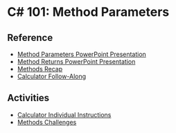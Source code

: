 # C# 101: Method Parameters

## Reference
- <a href="MethodParameters.pptx" target="_blank">Method Parameters PowerPoint Presentation</a>
- <a href="MethodReturns.pptx" target="_blank">Method Returns PowerPoint Presentation</a>
- [Methods Recap](MethodsRecap.md)
- [Calculator Follow-Along](CalculatorFollowAlong.md)

## Activities
- [Calculator Individual Instructions](CalculatorIndividualInstructions.md)
- [Methods Challenges](MethodsChallenges.md)